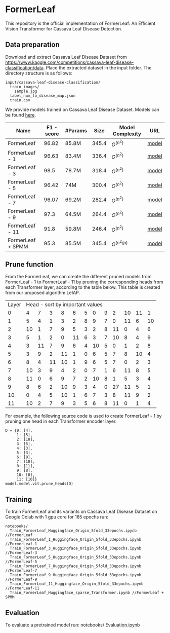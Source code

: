 # FormerLeaf

This repository is the official implementation of FormerLeaf: An Efficient Vision Transformer for Cassava Leaf Disease Detection.

## Data preparation

Download and extract Cassava Leaf Disease Dataset from https://www.kaggle.com/competitions/cassava-leaf-disease-classification/data. Place the extracted dataset in the input folder. The directory structure is as follows:
```
input/cassava-leaf-disease-classification/
  train_images/
    sample.jpg
  label_num_to_disease_map.json
  train.csv
```


We provide models trained on Cassava Leaf Disease Dataset. Models can be found [here](https://github.com/iec2-uit/FormerLeaf/releases/tag/model_zoo_release).

| Name  | F1 - score | #Params  | Size | Model Complexity | URL|
| ------------- | ------------- | ------------- | ------------- |------------- |------------- |
| FormerLeaf | 96.82  | 85.8M  | 345.4 |$O^(n^2)$ | [model](https://github.com/iec2-uit/FormerLeaf/releases/download/model_zoo_release/FormerLeaf) |
| FormerLeaf - 1 | 96.63  | 83.4M  | 336.4  |$O^(n^2)$ | [model](https://github.com/iec2-uit/FormerLeaf/releases/download/model_zoo_release/FormerLeaf-1)  |
| FormerLeaf - 3 | 98.5  | 78.7M  | 318.4  |$O^(n^2)$ | [model](https://github.com/iec2-uit/FormerLeaf/releases/download/model_zoo_release/FormerLeaf-3)  |
| FormerLeaf - 5 | 96.42  | 74M  | 300.4  |$O^(n^2)$ | [model](https://github.com/iec2-uit/FormerLeaf/releases/download/model_zoo_release/FormerLeaf-5)  |
| FormerLeaf - 7 | 96.07  | 69.2M  | 282.4  |$O^(n^2)$ | [model](https://github.com/iec2-uit/FormerLeaf/releases/download/model_zoo_release/FormerLeaf-7)  |
| FormerLeaf - 9 | 97.3  | 64.5M  | 264.4  |$O^(n^2)$ | [model](https://github.com/iec2-uit/FormerLeaf/releases/download/model_zoo_release/FormerLeaf-9)  |
| FormerLeaf - 11 | 91.8  | 59.8M  | 246.4  |$O^(n^2)$ | [model](https://github.com/iec2-uit/FormerLeaf/releases/download/model_zoo_release/FormerLeaf-11)  |
| FormerLeaf + SPMM| 95.3  | 85.5M  | 345.4  |$O^(n^2/p)$ | [model](https://github.com/iec2-uit/FormerLeaf/releases/download/model_zoo_release/FormerLeaf_SPMM)  |




## Prune function
From the FormerLeaf, we can create the different pruned models from FormerLeaf - 1 to FormerLeaf - 11 by pruning the corresponding heads from each Transformer  layer, according to the table below. This table is created from our proposed algorithm LeIAP.

<table>
  <tr>
    <td>Layer</td>
    <td  colspan="12">Head - sort by important values</td>
  </tr>
  <tr>
    <td>0</td>
    <td>4</td>
    <td>7</td>
    <td>3</td>
    <td>8</td>
    <td>6</td>
    <td>5</td>
    <td>0</td>
    <td>9</td>
    <td>2</td>
    <td>10</td>
    <td>11</td>
    <td>1</td>
  </tr>
   <tr>
    <td>1</td>
    <td>5</td>
    <td>4</td>
    <td>1</td>
    <td>3</td>
    <td>2</td>
    <td>8</td>
    <td>9</td>
    <td>7</td>
    <td>0</td>
    <td>11</td>
    <td>6</td>
    <td>10</td>
  </tr>
   <tr>
    <td>2</td>
    <td>10</td>
    <td>1</td>
    <td>7</td>
    <td>9</td>
    <td>5</td>
    <td>3</td>
    <td>2</td>
    <td>8</td>
    <td>11</td>
    <td>0</td>
    <td>4</td>
    <td>6</td>
  </tr>
   <tr>
    <td>3</td>
    <td>5</td>
    <td>1</td>
    <td>2</td>
    <td>0</td>
    <td>11</td>
    <td>6</td>
    <td>3</td>
    <td>7</td>
    <td>10</td>
    <td>8</td>
    <td>4</td>
    <td>9</td>
  </tr>
   <tr>
    <td>4</td>
    <td>3</td>
    <td>11</td>
    <td>7</td>
    <td>9</td>
    <td>6</td>
    <td>4</td>
    <td>10</td>
    <td>5</td>
    <td>0</td>
    <td>1</td>
    <td>2</td>
    <td>8</td>
  </tr>
   <tr>
    <td>5</td>
    <td>3</td>
    <td>9</td>
    <td>2</td>
    <td>11</td>
    <td>1</td>
    <td>0</td>
    <td>6</td>
    <td>5</td>
    <td>7</td>
    <td>8</td>
    <td>10</td>
    <td>4</td>
  </tr>
   <tr>
    <td>6</td>
    <td>8</td>
    <td>4</td>
    <td>11</td>
    <td>10</td>
    <td>1</td>
    <td>9</td>
    <td>6</td>
    <td>5</td>
    <td>7</td>
    <td>0</td>
    <td>2</td>
    <td>3</td>
  </tr>
   <tr>
    <td>7</td>
    <td>10</td>
    <td>3</td>
    <td>9</td>
    <td>4</td>
    <td>2</td>
    <td>0</td>
    <td>7</td>
    <td>1</td>
    <td>6</td>
    <td>11</td>
    <td>8</td>
    <td>5</td>
  </tr>
   <tr>
    <td>8</td>
    <td>11</td>
    <td>0</td>
    <td>6</td>
    <td>9</td>
    <td>7</td>
    <td>2</td>
    <td>10</td>
    <td>8</td>
    <td>1</td>
    <td>5</td>
    <td>3</td>
    <td>4</td>
  </tr>
   <tr>
    <td>9</td>
    <td>8</td>
    <td>6</td>
    <td>2</td>
    <td>10</td>
    <td>9</td>
    <td>3</td>
    <td>4</td>
    <td>0</td>
    <td>27</td>
    <td>11</td>
    <td>5</td>
    <td>1</td>
  </tr>
   <tr>
    <td>10</td>
    <td>0</td>
    <td>4</td>
    <td>5</td>
    <td>10</td>
    <td>1</td>
    <td>6</td>
    <td>7</td>
    <td>3</td>
    <td>8</td>
    <td>11</td>
    <td>9</td>
    <td>2</td>
  </tr>
   <tr>
    <td>11</td>
    <td>10</td>
    <td>2</td>
    <td>7</td>
    <td>9</td>
    <td>3</td>
    <td>5</td>
    <td>6</td>
    <td>8</td>
    <td>11</td>
    <td>0</td>
    <td>1</td>
    <td>4</td>
  </tr>
</table>

For example, the following source code is used to create FormerLeaf - 1 by pruning one head in each Transformer encoder layer.
```
D = {0: [4], 
     1: [5], 
     2: [10], 
     3: [5], 
     4: [3], 
     5: [3],
     6: [8], 
     7: [10],
     8: [11], 
     9: [8], 
     10: [0],
     11: [10]}
model.model.vit.prune_heads(D)
```


## Training

To train FormerLeaf and its variants on Cassava Leaf Disease Dataset on Google Colab with 1 gpu core for 165 epochs run:
```
notebooks/
  Train_FormerLeaf_Huggingface_Origin_5fold_33epochs.ipynb //FormerLeaf
  Train_FormerLeaf_1_Huggingface_Origin_5fold_33epochs.ipynb //FormerLeaf-1
  Train_FormerLeaf_3_Huggingface_Origin_5fold_33epochs.ipynb //FormerLeaf-3
  Train_FormerLeaf_5_Huggingface_Origin_5fold_33epochs.ipynb //FormerLeaf-5
  Train_FormerLeaf_7_Huggingface_Origin_5fold_33epochs.ipynb //FormerLeaf-7
  Train_FormerLeaf_9_Huggingface_Origin_5fold_33epochs.ipynb //FormerLeaf-9
  Train_FormerLeaf_11_Huggingface_Origin_5fold_33epochs.ipynb //FormerLeaf-11
  Train_FormerLeaf_Huggingface_sparse_Transformer.ipynb //FormerLeaf + SPMM
```

## Evaluation

To evaluate a pretrained model run:
notebooks/
  Evaluation.ipynb
```
